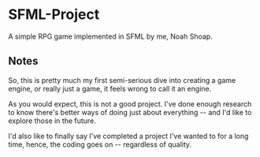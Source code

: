 # SFML-Project

A simple RPG game implemented in SFML by me, Noah Shoap.

## Notes

So, this is pretty much my first semi-serious dive into creating a game engine, or really just a game, it feels wrong to call it an engine.

As you would expect, this is not a good project.  I've done enough research to know there's better ways of doing just about everything -- and I'd like to explore those in the future.

I'd also like to finally say I've completed a project I've wanted to for a long time, hence, the coding goes on -- regardless of quality.